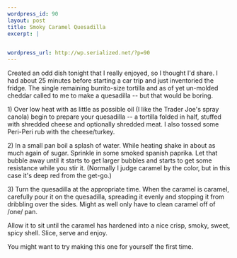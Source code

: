 ```yaml
--- 
wordpress_id: 90
layout: post
title: Smoky Caramel Quesadilla
excerpt: |
  

wordpress_url: http://wp.serialized.net/?p=90
---
```

<p>Created an odd dish tonight that I really enjoyed, so I thought I'd share. I had about 25 minutes before starting a car trip and just inventoried the fridge. The single remaining burrito-size tortilla and as of yet un-molded cheddar called to me to make a quesadilla -- but that would be boring.</p>

<p>1) Over low heat with as little as possible oil (I like the Trader Joe's spray canola) begin to prepare your quesadilla -- a tortilla folded in half, stuffed with shredded cheese and optionally shredded meat. I also tossed some Peri-Peri rub with the cheese/turkey.</p>

<p>2) In a small pan boil a splash of water. While heating shake in about as much again of sugar. Sprinkle in some smoked spanish paprika. Let that bubble away until it starts to get larger bubbles and starts to get some resistance while you stir it. (Normally I judge caramel by the color, but in this case it's deep red from the get-go.)</p>

<p>3) Turn the quesadilla at the appropriate time. When the caramel is caramel, carefully pour it on the quesadilla, spreading it evenly and stopping it from dribbling over the sides. Might as well only have to clean caramel off of /one/ pan.</p>

<p>Allow it to sit until the caramel has hardened into a nice crisp, smoky, sweet, spicy shell. Slice, serve and enjoy.</p>

<p>You might want to try making this one for yourself the first time.</p>
